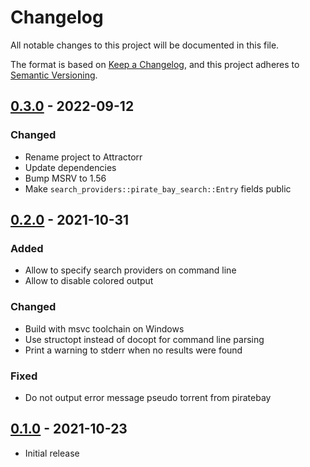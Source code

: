 # Changelog
All notable changes to this project will be documented in this file.

The format is based on [Keep a Changelog](https://keepachangelog.com/en/1.0.0/),
and this project adheres to [Semantic Versioning](https://semver.org/spec/v2.0.0.html).

## [0.3.0] - 2022-09-12

### Changed

 * Rename project to Attractorr
 * Update dependencies
 * Bump MSRV to 1.56
 * Make `search_providers::pirate_bay_search::Entry` fields public

## [0.2.0] - 2021-10-31

### Added 

 * Allow to specify search providers on command line
 * Allow to disable colored output

### Changed

 * Build with msvc toolchain on Windows
 * Use structopt instead of docopt for command line parsing
 * Print a warning to stderr when no results were found

### Fixed

 * Do not output error message pseudo torrent from piratebay

## [0.1.0] - 2021-10-23

 * Initial release


[Unreleased]: https://github.com/rnestler/attractorr/compare/v0.3.0...HEAD
[0.3.0]: https://github.com/rnestler/attractorr/compare/v0.2.0...v0.3.0
[0.2.0]: https://github.com/rnestler/attractorr/compare/v0.1.0...v0.2.0
[0.1.0]: https://github.com/rnestler/attractorr/releases/tag/v0.1.0
